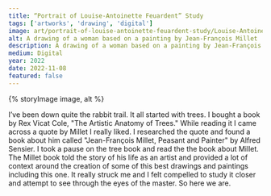 ```yaml
---
title: “Portrait of Louise-Antoinette Feuardent” Study
tags: ['artworks', 'drawing', 'digital']
image: art/portrait-of-louise-antoinette-feuardent-study/Louise-Antoinette-Feuardent-study-2.jpg
alt: A drawing of a woman based on a painting by Jean-François Millet
description: A drawing of a woman based on a painting by Jean-François Millet
medium: Digital
year: 2022
date: 2022-11-08
featured: false
---
```

{% storyImage image, alt %}

I’ve been down quite the rabbit trail. It all started with trees. I bought a book by Rex Vicat Cole, "The Artistic Anatomy of Trees." While reading it I came across a quote by Millet I really liked. I researched the quote and found a book about him called "Jean-François Millet, Peasant and Painter" by Alfred Sensier. I took a pause on the tree book and read the the book about Millet. The Millet book told the story of his life as an artist and provided a lot of context around the creation of some of this best drawings and paintings including this one. It really struck me and I felt compelled to study it closer and attempt to see through the eyes of the master. So here we are.